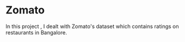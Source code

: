 # Zomato
In this project , I dealt with Zomato's dataset which contains ratings on restaurants in Bangalore.
